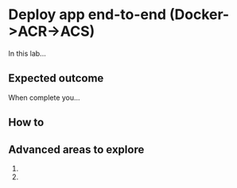# Deploy app end-to-end (Docker->ACR->ACS)

In this lab...

## Expected outcome

When complete you...

## How to

## Advanced areas to explore

1. 
2. 